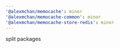 ```yaml
---
'@alexmchan/memocache': minor
'@alexmchan/memocache-common': minor
'@alexmchan/memocache-store-redis': minor
---
```


split packages
